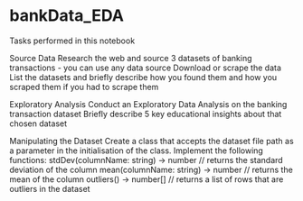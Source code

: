 # bankData_EDA

Tasks performed in this notebook

Source Data
Research the web and source 3 datasets of banking transactions - you can use any data source
Download or scrape the data
List the datasets and briefly describe how you found them and how you scraped them if you had to scrape them


Exploratory Analysis
Conduct an Exploratory Data Analysis on the banking transaction dataset
Briefly describe 5 key educational insights about that chosen dataset 


Manipulating the Dataset
Create a class that accepts the dataset file path as a parameter in the initialisation of the class.
Implement the following functions: 
stdDev(columnName: string) → number // returns the standard deviation of the column
mean(columnName: string) → number // returns the mean of the column
outliers() → number[] // returns a list of rows that are outliers in the dataset
